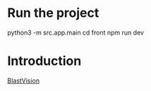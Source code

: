 
# Run the project
python3 -m src.app.main
cd front
npm run dev


# Introduction

[BlastVision](./docs/BlastVision.pdf)
